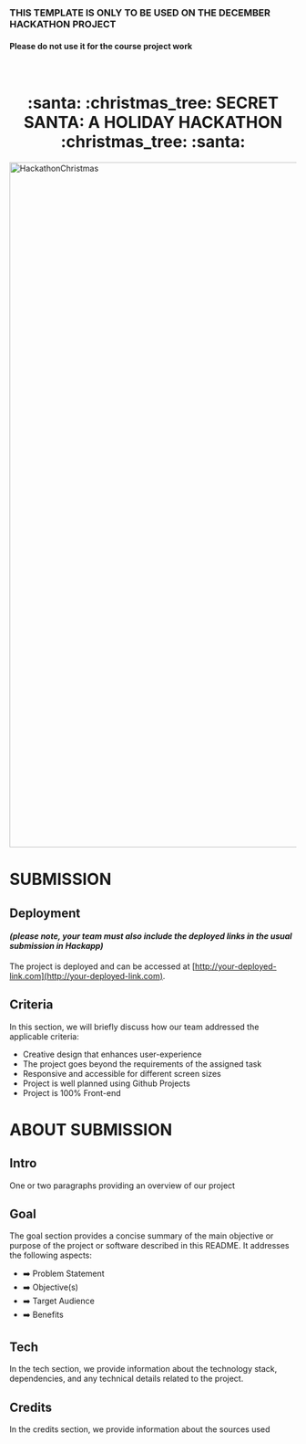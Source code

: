 
<h3>THIS TEMPLATE IS ONLY TO BE USED ON THE DECEMBER HACKATHON PROJECT</h3>
<h4>Please do not use it for the course project work</h4>
<br>
<h1 align="center"><strong> :santa: :christmas_tree: SECRET SANTA: A HOLIDAY HACKATHON :christmas_tree: :santa:</strong>

</h1>

<img src="https://res.cloudinary.com/djdefbnij/image/upload/v1701435336/December_hackathon_banner_zhymp9.jpg" alt="HackathonChristmas" width="1200"/>

# SUBMISSION

## Deployment

#### _(please note, your team must also include the deployed links in the usual submission in Hackapp)_

The project is deployed and can be accessed at [http://your-deployed-link.com](http://your-deployed-link.com).

## Criteria

In this section, we will briefly discuss how our team addressed the applicable criteria:

- Creative design that enhances user-experience
- The project goes beyond the requirements of the assigned task
- Responsive and accessible for different screen sizes
- Project is well planned using Github Projects
- Project is 100% Front-end

# ABOUT SUBMISSION

## Intro

One or two paragraphs providing an overview of our project

## Goal

The goal section provides a concise summary of the main objective or purpose of the project or software described in this README. It addresses the following aspects:

- ➡️ Problem Statement
- ➡️ Objective(s)
- ➡️ Target Audience
- ➡️ Benefits

## Tech

In the tech section, we provide information about the technology stack, dependencies, and any technical details related to the project.

## Credits

In the credits section, we provide information about the sources used
